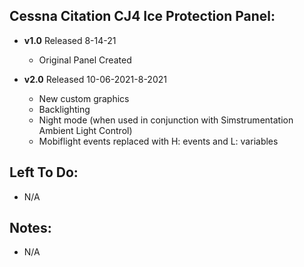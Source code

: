 ## Cessna Citation CJ4 Ice Protection Panel:
- **v1.0** 
  Released 8-14-21
	- Original Panel Created

- **v2.0** 
  Released 10-06-2021-8-2021
	- New custom graphics
	- Backlighting
	- Night mode (when used in conjunction with Simstrumentation Ambient Light Control)
	- Mobiflight events replaced with H: events and L: variables
	
## Left To Do:
- N/A

## Notes:
- N/A	
